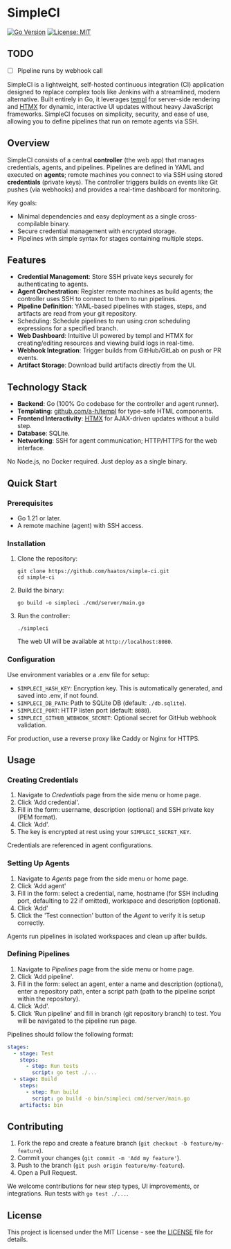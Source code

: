 # SimpleCI

[![Go Version](https://img.shields.io/badge/go-%3E%3D1.21-blue.svg)](https://golang.org)
[![License: MIT](https://img.shields.io/badge/License-MIT-yellow.svg)](https://opensource.org/licenses/MIT)

## TODO

- [ ] Pipeline runs by webhook call

SimpleCI is a lightweight, self-hosted continuous integration (CI) application designed to replace complex tools like Jenkins with a streamlined, modern alternative. Built entirely in Go, it leverages [templ](https://github.com/a-h/templ) for server-side rendering and [HTMX](https://htmx.org/) for dynamic, interactive UI updates without heavy JavaScript frameworks. SimpleCI focuses on simplicity, security, and ease of use, allowing you to define pipelines that run on remote agents via SSH.

## Overview

SimpleCI consists of a central **controller** (the web app) that manages credentials, agents, and pipelines. Pipelines are defined in YAML and executed on **agents**; remote machines you connect to via SSH using stored **credentials** (private keys). The controller triggers builds on events like Git pushes (via webhooks) and provides a real-time dashboard for monitoring.

Key goals:

- Minimal dependencies and easy deployment as a single cross-compilable binary.
- Secure credential management with encrypted storage.
- Pipelines with simple syntax for stages containing multiple steps.

## Features

- **Credential Management**: Store SSH private keys securely for authenticating to agents.
- **Agent Orchestration**: Register remote machines as build agents; the controller uses SSH to connect to them to run pipelines.
- **Pipeline Definition**: YAML-based pipelines with stages, steps, and artifacts are read from your git repository.
- Scheduling: Schedule pipelines to run using _cron_ scheduling expressions for a specified branch.
- **Web Dashboard**: Intuitive UI powered by templ and HTMX for creating/editing resources and viewing build logs in real-time.
- **Webhook Integration**: Trigger builds from GitHub/GitLab on push or PR events.
- **Artifact Storage**: Download build artifacts directly from the UI.

## Technology Stack

- **Backend**: Go (100% Go codebase for the controller and agent runner).
- **Templating**: [github.com/a-h/templ](https://github.com/a-h/templ) for type-safe HTML components.
- **Frontend Interactivity**: [HTMX](https://HTMX.org/) for AJAX-driven updates without a build step.
- **Database**: SQLite.
- **Networking**: SSH for agent communication; HTTP/HTTPS for the web interface.

No Node.js, no Docker required. Just deploy as a single binary.

## Quick Start

### Prerequisites

- Go 1.21 or later.
- A remote machine (agent) with SSH access.

### Installation

1. Clone the repository:

   ```
   git clone https://github.com/haatos/simple-ci.git
   cd simple-ci
   ```

2. Build the binary:

   ```
   go build -o simpleci ./cmd/server/main.go
   ```

3. Run the controller:
   ```
   ./simpleci
   ```
   The web UI will be available at `http://localhost:8080`.

### Configuration

Use environment variables or a .env file for setup:

- `SIMPLECI_HASH_KEY`: Encryption key. This is automatically generated, and saved into .env, if not found.
- `SIMPLECI_DB_PATH`: Path to SQLite DB (default: `./db.sqlite`).
- `SIMPLECI_PORT`: HTTP listen port (default: `8080`).
- `SIMPLECI_GITHUB_WEBHOOK_SECRET`: Optional secret for GitHub webhook validation.

For production, use a reverse proxy like Caddy or Nginx for HTTPS.

## Usage

### Creating Credentials

1. Navigate to _Credentials_ page from the side menu or home page.
2. Click 'Add credential'.
3. Fill in the form: username, description (optional) and SSH private key (PEM format).
4. Click 'Add'.
5. The key is encrypted at rest using your `SIMPLECI_SECRET_KEY`.

Credentials are referenced in agent configurations.

### Setting Up Agents

1. Navigate to _Agents_ page from the side menu or home page.
2. Click 'Add agent'
3. Fill in the form: select a credential, name, hostname (for SSH including port, defaulting to 22 if omitted), workspace and description (optional).
4. Click 'Add'
5. Click the 'Test connection' button of the _Agent_ to verify it is setup correctly.

Agents run pipelines in isolated workspaces and clean up after builds.

### Defining Pipelines

1. Navigate to _Pipelines_ page from the side menu or home page.
2. Click 'Add pipeline'.
3. Fill in the form: select an agent, enter a name and description (optional), enter a repository path, enter a script path (path to the pipeline script within the repository).
4. Click 'Add'.
5. Click 'Run pipeline' and fill in branch (git repository branch) to test. You will be navigated to the pipeline run page.

Pipelines should follow the following format:

```yaml
stages:
  - stage: Test
    steps:
      - step: Run tests
        script: go test ./...
  - stage: Build
    steps:
      - step: Run build
        script: go build -o bin/simpleci cmd/server/main.go
    artifacts: bin
```

## Contributing

1. Fork the repo and create a feature branch (`git checkout -b feature/my-feature`).
2. Commit your changes (`git commit -m 'Add my feature'`).
3. Push to the branch (`git push origin feature/my-feature`).
4. Open a Pull Request.

We welcome contributions for new step types, UI improvements, or integrations. Run tests with `go test ./...`.

## License

This project is licensed under the MIT License - see the [LICENSE](LICENSE) file for details.
